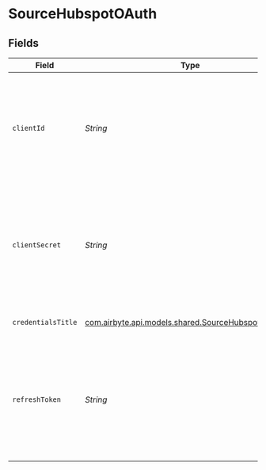 # SourceHubspotOAuth


## Fields

| Field                                                                                                                                                                                                   | Type                                                                                                                                                                                                    | Required                                                                                                                                                                                                | Description                                                                                                                                                                                             | Example                                                                                                                                                                                                 |
| ------------------------------------------------------------------------------------------------------------------------------------------------------------------------------------------------------- | ------------------------------------------------------------------------------------------------------------------------------------------------------------------------------------------------------- | ------------------------------------------------------------------------------------------------------------------------------------------------------------------------------------------------------- | ------------------------------------------------------------------------------------------------------------------------------------------------------------------------------------------------------- | ------------------------------------------------------------------------------------------------------------------------------------------------------------------------------------------------------- |
| `clientId`                                                                                                                                                                                              | *String*                                                                                                                                                                                                | :heavy_check_mark:                                                                                                                                                                                      | The Client ID of your HubSpot developer application. See the <a href="https://legacydocs.hubspot.com/docs/methods/oauth2/oauth2-quickstart">Hubspot docs</a> if you need help finding this ID.          | 123456789000                                                                                                                                                                                            |
| `clientSecret`                                                                                                                                                                                          | *String*                                                                                                                                                                                                | :heavy_check_mark:                                                                                                                                                                                      | The client secret for your HubSpot developer application. See the <a href="https://legacydocs.hubspot.com/docs/methods/oauth2/oauth2-quickstart">Hubspot docs</a> if you need help finding this secret. | secret                                                                                                                                                                                                  |
| `credentialsTitle`                                                                                                                                                                                      | [com.airbyte.api.models.shared.SourceHubspotAuthType](../../models/shared/SourceHubspotAuthType.md)                                                                                                     | :heavy_check_mark:                                                                                                                                                                                      | Name of the credentials                                                                                                                                                                                 |                                                                                                                                                                                                         |
| `refreshToken`                                                                                                                                                                                          | *String*                                                                                                                                                                                                | :heavy_check_mark:                                                                                                                                                                                      | Refresh token to renew an expired access token. See the <a href="https://legacydocs.hubspot.com/docs/methods/oauth2/oauth2-quickstart">Hubspot docs</a> if you need help finding this token.            | refresh_token                                                                                                                                                                                           |